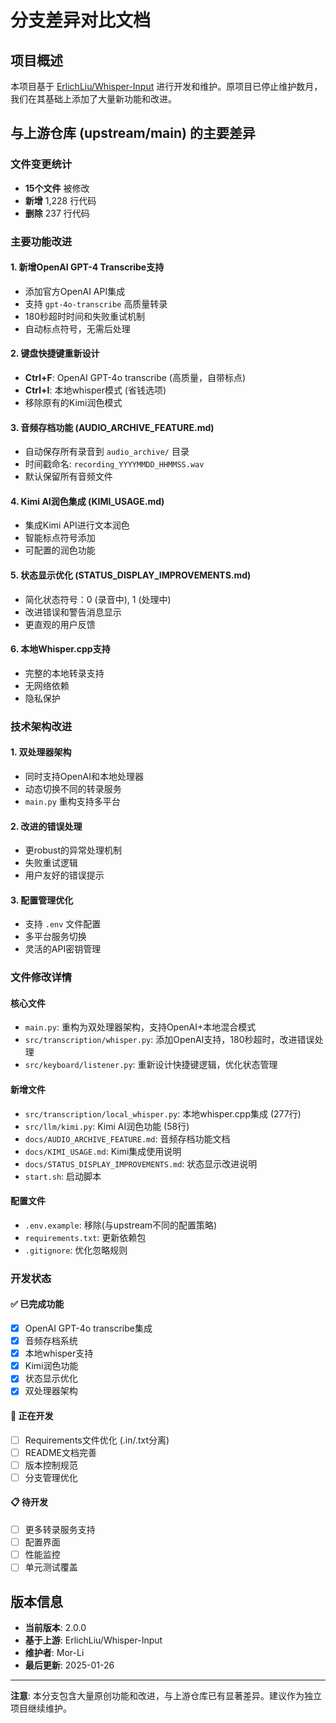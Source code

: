 # 分支差异对比文档

## 项目概述
本项目基于 [ErlichLiu/Whisper-Input](https://github.com/ErlichLiu/Whisper-Input) 进行开发和维护。原项目已停止维护数月，我们在其基础上添加了大量新功能和改进。

## 与上游仓库 (upstream/main) 的主要差异

### 文件变更统计
- **15个文件** 被修改
- **新增** 1,228 行代码
- **删除** 237 行代码

### 主要功能改进

#### 1. 新增OpenAI GPT-4 Transcribe支持
- 添加官方OpenAI API集成
- 支持 `gpt-4o-transcribe` 高质量转录
- 180秒超时时间和失败重试机制
- 自动标点符号，无需后处理

#### 2. 键盘快捷键重新设计
- **Ctrl+F**: OpenAI GPT-4o transcribe (高质量，自带标点)
- **Ctrl+I**: 本地whisper模式 (省钱选项)
- 移除原有的Kimi润色模式

#### 3. 音频存档功能 (AUDIO_ARCHIVE_FEATURE.md)
- 自动保存所有录音到 `audio_archive/` 目录
- 时间戳命名: `recording_YYYYMMDD_HHMMSS.wav`
- 默认保留所有音频文件

#### 4. Kimi AI润色集成 (KIMI_USAGE.md)
- 集成Kimi API进行文本润色
- 智能标点符号添加
- 可配置的润色功能

#### 5. 状态显示优化 (STATUS_DISPLAY_IMPROVEMENTS.md)
- 简化状态符号：0 (录音中), 1 (处理中)
- 改进错误和警告消息显示
- 更直观的用户反馈

#### 6. 本地Whisper.cpp支持
- 完整的本地转录支持
- 无网络依赖
- 隐私保护

### 技术架构改进

#### 1. 双处理器架构
- 同时支持OpenAI和本地处理器
- 动态切换不同的转录服务
- `main.py` 重构支持多平台

#### 2. 改进的错误处理
- 更robust的异常处理机制
- 失败重试逻辑
- 用户友好的错误提示

#### 3. 配置管理优化
- 支持 `.env` 文件配置
- 多平台服务切换
- 灵活的API密钥管理

### 文件修改详情

#### 核心文件
- `main.py`: 重构为双处理器架构，支持OpenAI+本地混合模式
- `src/transcription/whisper.py`: 添加OpenAI支持，180秒超时，改进错误处理
- `src/keyboard/listener.py`: 重新设计快捷键逻辑，优化状态管理

#### 新增文件
- `src/transcription/local_whisper.py`: 本地whisper.cpp集成 (277行)
- `src/llm/kimi.py`: Kimi AI润色功能 (58行)
- `docs/AUDIO_ARCHIVE_FEATURE.md`: 音频存档功能文档
- `docs/KIMI_USAGE.md`: Kimi集成使用说明
- `docs/STATUS_DISPLAY_IMPROVEMENTS.md`: 状态显示改进说明
- `start.sh`: 启动脚本

#### 配置文件
- `.env.example`: 移除(与upstream不同的配置策略)
- `requirements.txt`: 更新依赖包
- `.gitignore`: 优化忽略规则

### 开发状态

#### ✅ 已完成功能
- [x] OpenAI GPT-4o transcribe集成
- [x] 音频存档系统
- [x] 本地whisper支持
- [x] Kimi润色功能
- [x] 状态显示优化
- [x] 双处理器架构

#### 🚧 正在开发
- [ ] Requirements文件优化 (.in/.txt分离)
- [ ] README文档完善
- [ ] 版本控制规范
- [ ] 分支管理优化

#### 📋 待开发
- [ ] 更多转录服务支持
- [ ] 配置界面
- [ ] 性能监控
- [ ] 单元测试覆盖

## 版本信息
- **当前版本**: 2.0.0
- **基于上游**: ErlichLiu/Whisper-Input
- **维护者**: Mor-Li
- **最后更新**: 2025-01-26

---
**注意**: 本分支包含大量原创功能和改进，与上游仓库已有显著差异。建议作为独立项目继续维护。